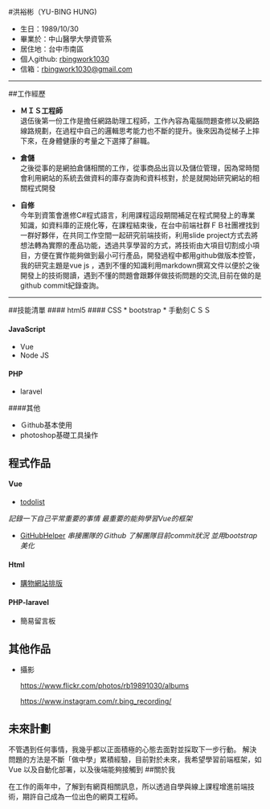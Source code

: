 #洪裕彬（YU-BING HUNG)

* 生日：1989/10/30
* 畢業於：中山醫學大學資管系
* 居住地：台中市南區
* 個人github:  [rbingwork1030](https://github.com/rbingwork1030, "")
* 信箱：rbingwork1030@gmail.com

<hr>

##工作經歷
* 	**ＭＩＳ工程師**		
退伍後第一份工作是擔任網路助理工程師，工作內容為電腦問題查修以及網路線路規劃，在過程中自己的邏輯思考能力也不斷的提升。後來因為從梯子上摔下來，在身體健康的考量之下選擇了辭職。	

* **倉儲**		
之後從事的是網拍倉儲相關的工作，從事商品出貨以及儲位管理，因為常時間會利用網站的系統去做資料的庫存查詢和資料核對，於是就開始研究網站的相關程式開發	

* **自修**	
今年到資策會進修C#程式語言，利用課程這段期間補足在程式開發上的專業知識，如資料庫的正規化等，在課程結束後，在台中前端社群ＦＢ社團裡找到一群好夥伴，在共同工作空間一起研究前端技術，利用slide project方式去將想法轉為實際的產品功能，透過共享學習的方式，將技術由大項目切割成小項目，方便在實作能夠做到最小可行產品，開發過程中都用github做版本控管，我的研究主題是vue js ，遇到不懂的知識利用markdown撰寫文件以便於之後開發上的技術閱讀，遇到不懂的問題會跟夥伴做技術問題的交流,目前在做的是github commit紀錄查詢。
     



<hr>
##技能清單
#### html5
#### CSS
* bootstrap
* 手動刻ＣＳＳ

#### JavaScript
* Vue
* Node JS

#### PHP
* laravel





####其他
* Ｇithub基本使用
* photoshop基礎工具操作

## 程式作品
#### Vue 
  *  [todolist](https://github.com/rbingwork1030/Vue-todolist, "todolist")	
  
  *記錄一下自己平常重要的事情 最重要的能夠學習Vue的框架*
  *  [GitHubHelper](https://github.com/rbingwork1030/GitHubHelper, "GitHubHelper") 
  *串接團隊的Ｇithub 了解團隊目前commit狀況  並用bootstrap美化*
  
#### Html 
 * [購物網站排版](https://codepen.io/rbingwork1030/pen/OzjooX, "購物網站排版") 


#### PHP-laravel
*  簡易留言板



	


## 其他作品
* 攝影 	

  https://www.flickr.com/photos/rb19891030/albums
  
  https://www.instagram.com/r.bing_recording/
  
  
## 未來計劃

不管遇到任何事情，我幾乎都以正面積極的心態去面對並採取下一步行動。
解決問題的方法是不斷「做中學」累積經驗，目前對於未來，我希望學習前端框架，如 Vue 以及自動化部署，以及後端能夠接觸到
##關於我

在工作的兩年中，了解到有網頁相關訊息，所以透過自學與線上課程增進前端技術，期許自己成為一位出色的網頁工程師。 
